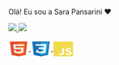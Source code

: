 Olá! Eu sou a Sara Pansarini ❤️

<div>
  <a href="https://github.com/sarapansarini">
    <img height="160em" src="https://github-readme-stats.vercel.app/api?username=sarapansarini&show_icons=true&theme=radical&include_all_commits=true&count_private=true"/>
  <img height="160em" src="https://github-readme-stats.vercel.app/api/top-langs/?username=sarapansarini&layout=compact&langs_count=16&theme=radical"/>
</div>
  
<div style="display: inline_block"><br>
  <img align="center" alt="Sara-HTML" height="30" width="40" src="https://raw.githubusercontent.com/devicons/devicon/master/icons/html5/html5-original.svg">
  <img align="center" alt="Sara-CSS" height="30" width="40" src="https://raw.githubusercontent.com/devicons/devicon/master/icons/css3/css3-original.svg">
  <img align="center" alt="Sara-Js" height="30" width="40" src="https://raw.githubusercontent.com/devicons/devicon/master/icons/javascript/javascript-plain.svg">
  </div>  
